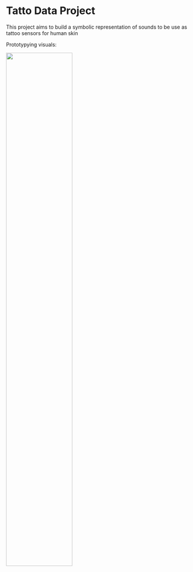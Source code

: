 # Tatto Data Project

This project aims to build a symbolic representation of sounds to be use as tattoo sensors for human skin

Prototypying visuals: 

<div  style="align: left">
   <img src="./analysis/sound_v1.ipynb" alt="" width="60%"/>
</div>